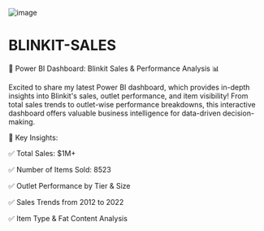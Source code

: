 ![image](https://github.com/user-attachments/assets/55d1646c-4749-4105-bf65-e435ed060546)


# BLINKIT-SALES
🚀 Power BI Dashboard: Blinkit Sales & Performance Analysis 📊

Excited to share my latest Power BI dashboard, which provides in-depth insights into Blinkit's sales, outlet performance, and item visibility! From total sales trends to outlet-wise performance breakdowns, this interactive dashboard offers valuable business intelligence for data-driven decision-making.

🔹 Key Insights:

 ✅ Total Sales: $1M+
 
 ✅ Number of Items Sold: 8523
 
 ✅ Outlet Performance by Tier & Size
 
 ✅ Sales Trends from 2012 to 2022
 
 ✅ Item Type & Fat Content Analysis
